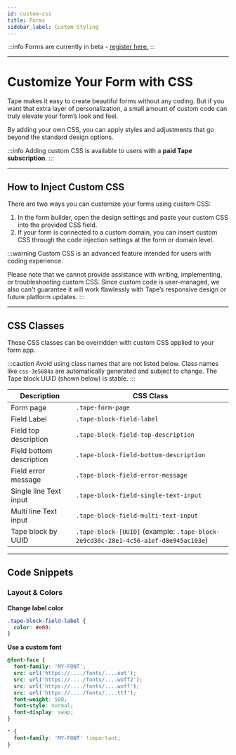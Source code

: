 ```yaml
---
id: custom-css
title: Forms
sidebar_label: Custom Styling
---
```


:::info
Forms are currently in beta - [register here.](https://get.tapeapp.com/forms12/)
:::

---

# Customize Your Form with CSS

Tape makes it easy to create beautiful forms without any coding. But if you want that extra layer of personalization, a small amount of custom code can truly elevate your form’s look and feel.

By adding your own CSS, you can apply styles and adjustments that go beyond the standard design options.

:::info
Adding custom CSS is available to users with a **paid Tape subscription**.
:::

---

## How to Inject Custom CSS

There are two ways you can customize your forms using custom CSS:

1. In the form builder, open the design settings and paste your custom CSS into the provided CSS field.
2. If your form is connected to a custom domain, you can insert custom CSS through the code injection settings at the form or domain level.

:::warning
Custom CSS is an advanced feature intended for users with coding experience.

Please note that we cannot provide assistance with writing, implementing, or troubleshooting custom CSS. Since custom code is user-managed, we also can't guarantee it will work flawlessly with Tape’s responsive design or future platform updates.
:::

---

## CSS Classes

These CSS classes can be overridden with custom CSS applied to your form app.

:::caution
Avoid using class names that are not listed below. Class names like `css-3e5684a` are automatically generated and subject to change. The Tape block UUID (shown below) is stable.
:::

| Description              | CSS Class                                                                          |
| ------------------------ | ---------------------------------------------------------------------------------- |
| Form page                | `.tape-form-page`                                                                  |
| Field Label              | `.tape-block-field-label`                                                          |
| Field top description    | `.tape-block-field-top-description`                                                |
| Field bottom description | `.tape-block-field-bottom-description`                                             |
| Field error message      | `.tape-block-field-error-message`                                                  |
| Single line Text input   | `.tape-block-field-single-text-input`                                              |
| Multi line Text input    | `.tape-block-field-multi-text-input`                                               |
| Tape block by UUID       | `.tape-block-[UUID]` (example: `.tape-block-2e9cd30c-28e1-4c56-a1ef-d8e945ac103e`) |

---

## Code Snippets

### Layout & Colors

**Change label color**

```css
.tape-block-field-label {
  color: #e00;
}
```

**Use a custom font**

```css
@font-face {
  font-family: 'MY-FONT';
  src: url('https://..../fonts/....eot');
  src: url('https://..../fonts/....woff2');
  src: url('https://..../fonts/....woff');
  src: url('https://..../fonts/....ttf');
  font-weight: 500;
  font-style: normal;
  font-display: swap;
}

* {
  font-family: 'MY-FONT' !important;
}
```
